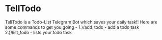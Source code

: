 # TellTodo
TellTodo is a Todo-List Telegram Bot which saves your daily task!!
Here are some commands to get you going - 
1.)/add_todo - add a todo task
2.)/list_todo - lists your todo task
